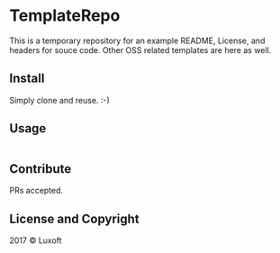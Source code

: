 # TemplateRepo
This is a temporary repository for an example README, License, and headers for souce code. Other OSS related templates are here as well.

## Install

Simply clone and reuse. :-)

## Usage

```
```

## Contribute

PRs accepted.

## License and Copyright

2017 © Luxoft 
